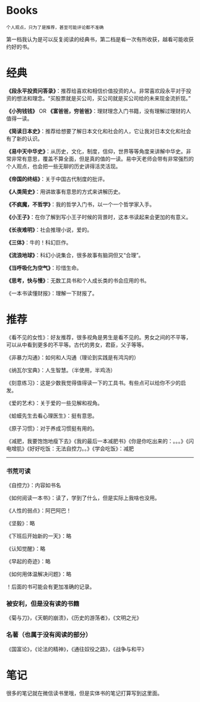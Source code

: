 # Books

 `` 个人观点，只为了是推荐，甚至可能评论都不准确 ``

第一档我认为是可以反复阅读的经典书，第二档是看一次有所收获，越看可能收获约好的书。

# 经典

**《段永平投资问答录》**：推荐给喜欢和相信价值投资的人。非常喜欢段永平对于投资的想法和理念。“买股票就是买公司，买公司就是买公司给的未来现金流折现。”

**《小狗钱钱》** OR **《富爸爸，穷爸爸》**：理财理念入门书籍，没有理解过理财的人值得一读。

**《简读日本史》**：推荐给想要了解日本文化和社会的人，它让我对日本文化和社会有了新的认识。

**《易中天中华史》**：从历史，文化，制度，信仰，世界等等角度来讲解中华史。非常非常有意思，覆盖不算全面，但是真的值的一读。易中天老师会带有非常强烈的个人观点，也会把一些无聊的历史讲得活灵活现。

**《帝国的终结》**：关于中国古代制度的批评。

**《人类简史》**：用讲故事有意思的方式来讲解历史。

**《不疯魔，不哲学》**：我的哲学入门书，以一个一个哲学家入手。

**《小王子》**：在你了解到写小王子时候的背景时，这本书读起来会更加的有意义。

**《长夜难明》**：社会推理小说，爱的。

**《三体》**：牛的！科幻巨作。

**《流浪地球》**：科幻小说集合，很多故事有脑洞但又“合理”。

**《当呼吸化为空气》**：珍惜生命。

**《思考，快与慢》**：无数工具书和个人成长类的书会应用的书。

《一本书读懂财报》：理解一下财报了。

# 推荐

《看不见的女性》：好友推荐，很多视角是男生是看不见的。男女之间的不平等，可以从中看到更多的不平等。古代的男女，君臣，父子等等。

《非暴力沟通》：如何和人沟通（理论到实践是有鸿沟的）

《纳瓦尔宝典》：人生智慧。（半使用，半鸡汤）

《刻意练习》：这是少数我觉得值得读一下的工具书。有些点可以给你不少的启发。

《爱的艺术》：关于爱的一些见解和视角。

《蛤蟆先生去看心理医生》：挺有意思。

《原子习惯》：对于养成习惯挺有用的。

《减肥，我要饱饱地瘦下去》《我的最后一本减肥书》《你是你吃出来的：。。。》《闪电增肌》《好好吃饭：无法自控力。。》《学会吃饭》：减肥

---

### 书荒可读

《自控力》：内容如书名

《如何阅读一本书》：读了，学到了什么，但是实际上我啥也没用。

《人性的弱点》：阿巴阿巴！

《坚毅》：略

《下班后开始新的一天》：略

《认知觉醒》：略

《早起的奇迹》：略

《如何用体温解决问题》：略

！后面的书可能会有更加准确的记录。

### 被安利，但是没有读的书籍

《菊与刀》，《天朝的崩溃》，《历史的游荡者》，《文明之光》

### 名著（也属于没有阅读的部分）

《国富论》，《论法的精神》，《通往奴役之路》，《战争与和平》

# 笔记

很多的笔记就在微信读书里哦，但是实体书的笔记打算写到这里面。

